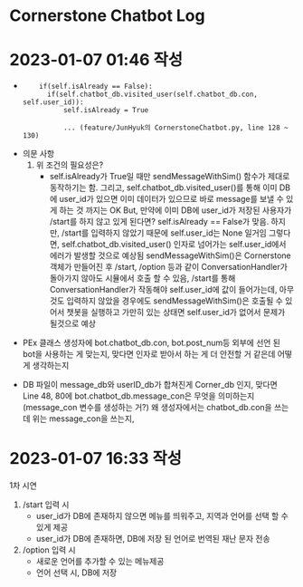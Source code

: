 # Cornerstone Chatbot Log


# 2023-01-07 01:46 작성
-         if(self.isAlready == False):
            if(self.chatbot_db.visited_user(self.chatbot_db.con, self.user_id)):
                self.isAlready = True

                ... (feature/JunHyuk의 CornerstoneChatbot.py, line 128 ~ 130)

- 의문 사항
    1. 위 조건의 필요성은?
        * self.isAlready가 True일 때만 sendMessageWithSim() 함수가 제대로 동작하기는 함.
            그리고, self.chatbot_db.visited_user()를 통해 이미 DB에 user_id가 있으면 이미 데이터가 
            있으므로 바로 message를 보낼 수 있게 하는 것 까지는 OK
            But, 만약에 이미 DB에 user_id가 저장된 사용자가 /start를 하지 않고 있게 된다면?
            self.isAlready == False가 맞음.
            하지만, /start를 입력하지 않았기 때문에 self.user_id는 None 일거임
            그렇다면, self.chatbot_db.visited_user() 인자로 넘어가는 self.user_id에서 에러가 발생할 것으로 예상됨
            sendMessageWithSim()은 Cornerstone 객체가 만들어진 후 /start, /option 등과 같이 
            ConversationHandler가 돌아가지 않아도 시뮬에서 호출 할 수 있음,
            /start를 통해 ConversationHandler가 작동해야 self.user_id에 값이 들어가는데,
            아무것도 입력하지 않았을 경우에도 sendMessageWithSim()은 호출될 수 있어서 
            챗봇을 실행하고 가만히 있는 상태면 self.user_id가 없어서 문제가 될것으로 예상


* PEx 클래스 생성자에 bot.chatbot_db.con, bot.post_num등 외부에 선언 된 bot을 사용하는 게 맞는지,
 맞다면 인자로 받아서 하는 게 더 안전할 거 같은데 어떻게 생각하는지

* DB 파일이 message_db와 userID_db가 합쳐진게 Corner_db 인지,
  맞다면 Line 48, 80에 bot.chatbot_db.message_con은 무엇을 의미하는지(message_con 변수를 생성하는 거?)
  왜 생성자에서는 chatbot_db.con을 쓰는데 위는 message_con을 쓰는지,


# 2023-01-07 16:33 작성
 1차 시연
1. /start 입력 시
    - user_id가 DB에 존재하지 않으면 메뉴를 띄워주고, 지역과 언어를 선택 할 수 있게 제공
    - user_id가 DB에 존재하면, DB에 저장 된 언어로 번역된 재난 문자 전송
2. /option 입력 시
    - 새로운 언어를 추가할 수 있는 메뉴제공
    - 언어 선택 시, DB에 저장
